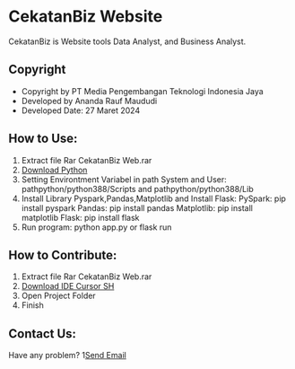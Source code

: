 # CekatanBiz Website 
CekatanBiz is Website tools Data Analyst, and Business Analyst. 

## Copyright
- Copyright by PT Media Pengembangan Teknologi Indonesia Jaya
- Developed by Ananda Rauf Maududi
- Developed Date: 27 Maret 2024

## How to Use:
1. Extract file Rar CekatanBiz Web.rar
2. [Download Python](https://www.python.org/downloads/)
3. Setting Environtment Variabel in path System and User: pathpython/python388/Scripts and pathpython/python388/Lib
4. Install Library Pyspark,Pandas,Matplotlib and Install Flask: PySpark: pip install pyspark Pandas: pip install pandas Matplotlib: pip install matplotlib
Flask: pip install flask
5. Run program: python app.py or flask run


## How to Contribute:
1. Extract file Rar CekatanBiz Web.rar
2. [Download IDE Cursor SH](https://cursor.sh/)
3. Open Project Folder
4. Finish

## Contact Us:
Have any problem?
1[Send Email](https://mailto:tmdgroupid@gmail.com)

